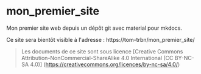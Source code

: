 # mon_premier_site
Mon premier site web depuis un dépôt git avec material pour mkdocs.

Ce site sera bientôt visible à l'adresse : https://tom-trbn/mon_premier_site/

> Les documents de ce site sont sous licence [Creative Commons Attribution-NonCommercial-ShareAlike 4.0 International (CC BY-NC-SA 4.0)] (https://creativecommons.org/licences/by-nc-sa/4.0/)
